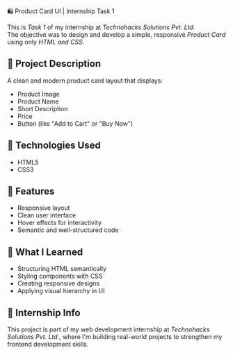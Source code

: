  🛍 Product Card UI | Internship Task 1

This is *Task 1* of my internship at *Technohacks Solutions Pvt. Ltd.*  
The objective was to design and develop a simple, responsive *Product Card* using only *HTML and CSS*.

## 📌 Project Description

A clean and modern product card layout that displays:
- Product Image
- Product Name
- Short Description
- Price
- Button (like "Add to Cart" or "Buy Now")

## 🔧 Technologies Used

- HTML5
- CSS3

## 🎯 Features

- Responsive layout
- Clean user interface
- Hover effects for interactivity
- Semantic and well-structured code

## 🧠 What I Learned

- Structuring HTML semantically
- Styling components with CSS
- Creating responsive designs
- Applying visual hierarchy in UI

## 🏢 Internship Info

This project is part of my web development internship at *Technohacks Solutions Pvt. Ltd.*, where I'm building real-world projects to strengthen my frontend development skills.

